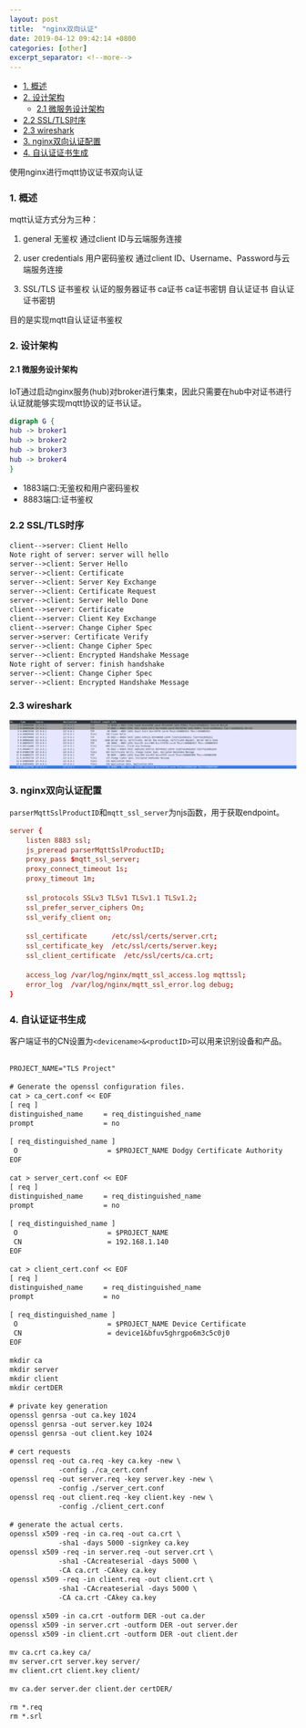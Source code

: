 ```yaml
---
layout: post
title:  "nginx双向认证"
date: 2019-04-12 09:42:14 +0800
categories: [other]
excerpt_separator: <!--more-->
---
```


<!-- @import "[TOC]" {cmd="toc" depthFrom=1 depthTo=6 orderedList=false} -->

<!-- code_chunk_output -->

* [1. 概述](#1-概述)
* [2. 设计架构](#2-设计架构)
	* [2.1 微服务设计架构](#21-微服务设计架构)
* [2.2 SSL/TLS时序](#22-ssltls时序)
* [2.3 wireshark](#23-wireshark)
* [3. nginx双向认证配置](#3-nginx双向认证配置)
* [4. 自认证证书生成](#4-自认证证书生成)

<!-- /code_chunk_output -->

使用nginx进行mqtt协议证书双向认证

<!--more-->

### 1. 概述

mqtt认证方式分为三种：

1. general 无鉴权
  通过client ID与云端服务连接

2. user credentials 用户密码鉴权
  通过client ID、Username、Password与云端服务连接

3. SSL/TLS 证书鉴权
  认证的服务器证书
  ca证书
  ca证书密钥
  自认证证书
  自认证证书密钥

目的是实现mqtt自认证证书鉴权

### 2. 设计架构

#### 2.1 微服务设计架构

IoT通过启动nginx服务(hub)对broker进行集束，因此只需要在hub中对证书进行认证就能够实现mqtt协议的证书认证。

```dot
digraph G {
hub -> broker1
hub -> broker2
hub -> broker3
hub -> broker4
}
```

* 1883端口:无鉴权和用户密码鉴权
* 8883端口:证书鉴权

### 2.2 SSL/TLS时序

```sequence
client-->server: Client Hello
Note right of server: server will hello
server-->client: Server Hello
server-->client: Certificate
server-->client: Server Key Exchange
server-->client: Certificate Request
server-->client: Server Hello Done
client-->server: Certificate
client-->server: Client Key Exchange
client-->server: Change Cipher Spec
server->server: Certificate Verify
server-->client: Change Cipher Spec
server-->client: Encrypted Handshake Message
Note right of server: finish handshake
server-->client: Change Cipher Spec
server-->client: Encrypted Handshake Message
```

### 2.3 wireshark

![pic](/assets/img/2019-04-12_10-30-20.png)

### 3. nginx双向认证配置

`parserMqttSslProductID`和`mqtt_ssl_server`为njs函数，用于获取endpoint。

```conf
server {
    listen 8883 ssl;
    js_preread parserMqttSslProductID;
    proxy_pass $mqtt_ssl_server;
    proxy_connect_timeout 1s;
    proxy_timeout 1m;

    ssl_protocols SSLv3 TLSv1 TLSv1.1 TLSv1.2;
    ssl_prefer_server_ciphers On;
    ssl_verify_client on;

    ssl_certificate      /etc/ssl/certs/server.crt;
    ssl_certificate_key  /etc/ssl/certs/server.key;
    ssl_client_certificate  /etc/ssl/certs/ca.crt;

    access_log /var/log/nginx/mqtt_ssl_access.log mqttssl;
    error_log  /var/log/nginx/mqtt_ssl_error.log debug;
}
```

### 4. 自认证证书生成

客户端证书的CN设置为`<devicename>&<productID>`可以用来识别设备和产品。

```shell

PROJECT_NAME="TLS Project"

# Generate the openssl configuration files.
cat > ca_cert.conf << EOF  
[ req ]
distinguished_name     = req_distinguished_name
prompt                 = no

[ req_distinguished_name ]
 O                      = $PROJECT_NAME Dodgy Certificate Authority
EOF

cat > server_cert.conf << EOF  
[ req ]
distinguished_name     = req_distinguished_name
prompt                 = no

[ req_distinguished_name ]
 O                      = $PROJECT_NAME
 CN                     = 192.168.1.140
EOF

cat > client_cert.conf << EOF  
[ req ]
distinguished_name     = req_distinguished_name
prompt                 = no

[ req_distinguished_name ]
 O                      = $PROJECT_NAME Device Certificate
 CN                     = device1&bfuv5ghrgpo6m3c5c0j0
EOF

mkdir ca
mkdir server
mkdir client
mkdir certDER

# private key generation
openssl genrsa -out ca.key 1024
openssl genrsa -out server.key 1024
openssl genrsa -out client.key 1024

# cert requests
openssl req -out ca.req -key ca.key -new \
            -config ./ca_cert.conf
openssl req -out server.req -key server.key -new \
            -config ./server_cert.conf 
openssl req -out client.req -key client.key -new \
            -config ./client_cert.conf 

# generate the actual certs.
openssl x509 -req -in ca.req -out ca.crt \
            -sha1 -days 5000 -signkey ca.key
openssl x509 -req -in server.req -out server.crt \
            -sha1 -CAcreateserial -days 5000 \
            -CA ca.crt -CAkey ca.key
openssl x509 -req -in client.req -out client.crt \
            -sha1 -CAcreateserial -days 5000 \
            -CA ca.crt -CAkey ca.key

openssl x509 -in ca.crt -outform DER -out ca.der
openssl x509 -in server.crt -outform DER -out server.der
openssl x509 -in client.crt -outform DER -out client.der

mv ca.crt ca.key ca/
mv server.crt server.key server/
mv client.crt client.key client/

mv ca.der server.der client.der certDER/

rm *.req
rm *.srl
```